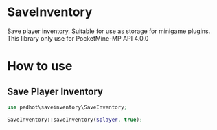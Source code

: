 # SaveInventory
Save player inventory. Suitable for use as storage for minigame plugins. This library only use for PocketMine-MP API 4.0.0

# How to use
## Save Player Inventory
```php
use pedhot\saveinventory\SaveInventory;

SaveInventory::saveInventory($player, true);
```
